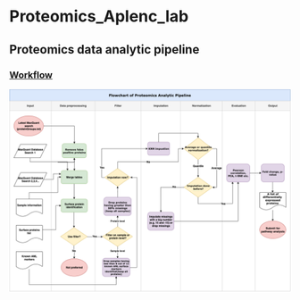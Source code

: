 # Proteomics_Aplenc_lab
Proteomics data analytic pipeline
---
### [Workflow](https://github.com/lushacao/Proteomics_Aplenc_lab/blob/master/Flowchart_Proteomics_Pipeline_20200121.html)

![flowchart](https://github.com/lushacao/Proteomics_Aplenc_lab/blob/master/flowchart_20200121.png)
